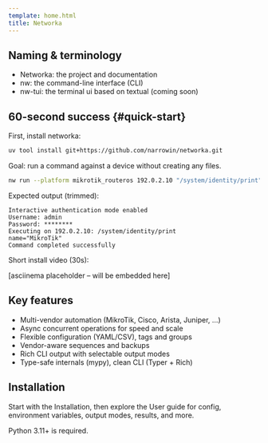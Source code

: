 ```yaml
---
template: home.html
title: Networka
---
```


## Naming & terminology

- Networka: the project and documentation
- nw: the command-line interface (CLI)
- nw-tui: the terminal ui based on textual (coming soon)

## 60-second success {#quick-start}

First, install networka:

```bash
uv tool install git+https://github.com/narrowin/networka.git
```

Goal: run a command against a device without creating any files.

```bash
nw run --platform mikrotik_routeros 192.0.2.10 "/system/identity/print" --interactive-auth
```

Expected output (trimmed):

```
Interactive authentication mode enabled
Username: admin
Password: ********
Executing on 192.0.2.10: /system/identity/print
name="MikroTik"
Command completed successfully
```

Short install video (30s):

[asciinema placeholder – will be embedded here]

## Key features

- Multi-vendor automation (MikroTik, Cisco, Arista, Juniper, …)
- Async concurrent operations for speed and scale
- Flexible configuration (YAML/CSV), tags and groups
- Vendor-aware sequences and backups
- Rich CLI output with selectable output modes
- Type-safe internals (mypy), clean CLI (Typer + Rich)

## Installation

Start with the Installation, then explore the User guide for config, environment variables, output modes, results, and more.

Python 3.11+ is required.
